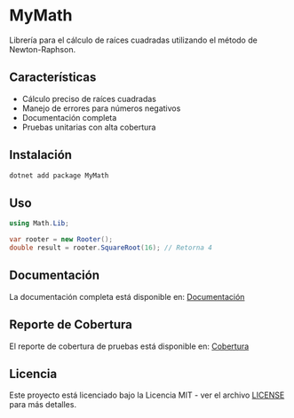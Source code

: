 # MyMath

Librería para el cálculo de raíces cuadradas utilizando el método de Newton-Raphson.

## Características

- Cálculo preciso de raíces cuadradas
- Manejo de errores para números negativos
- Documentación completa
- Pruebas unitarias con alta cobertura

## Instalación

```bash
dotnet add package MyMath
```

## Uso

```csharp
using Math.Lib;

var rooter = new Rooter();
double result = rooter.SquareRoot(16); // Retorna 4
```

## Documentación

La documentación completa está disponible en: [Documentación](https://angelvargasgutierrez.github.io/MyMath/)

## Reporte de Cobertura

El reporte de cobertura de pruebas está disponible en: [Cobertura](https://angelvargasgutierrez.github.io/MyMath/coverage/)

## Licencia

Este proyecto está licenciado bajo la Licencia MIT - ver el archivo [LICENSE](LICENSE) para más detalles. 
